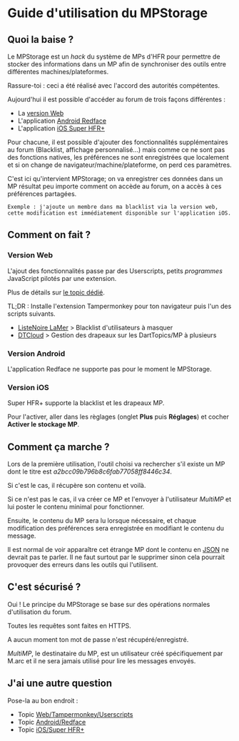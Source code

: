 # Guide d'utilisation du MPStorage

## Quoi la baise ?

Le MPStorage est un _hack_ du système de MPs d'HFR pour permettre de stocker des informations dans un MP afin de synchroniser des outils entre différentes machines/plateformes.

Rassure-toi : ceci a été réalisé avec l'accord des autorités compétentes.

Aujourd'hui il est possible d'accéder au forum de trois façons différentes :

* La [version Web](https://forum.hardware.fr) 
* L'application [Android Redface](https://play.google.com/store/apps/details?id=com.ayuget.redface&hl=fr)
* L'application [iOS Super HFR+](https://apps.apple.com/fr/app/super-hfr-hardware-fr/id1303081080)

Pour chacune, il est possible d'ajouter des fonctionnalités supplémentaires au forum (Blacklist, affichage personnalisé...) mais comme ce ne sont pas des fonctions natives, les préférences ne sont enregistrées que localement et si on change de navigateur/machine/plateforme, on perd ces paramètres. 

C'est ici qu'intervient MPStorage; on va enregistrer ces données dans un MP résultat peu importe comment on accède au forum, on a accès à ces préférences partagées.

```
Exemple : j'ajoute un membre dans ma blacklist via la version web, cette modification est immédiatement disponible sur l'application iOS.
```

## Comment on fait ?

### Version Web

L'ajout des fonctionnalités passe par des Userscripts, petits _programmes_ JavaScript pilotés par une extension.

Plus de détails sur [le topic dédié](https://forum.hardware.fr/forum2.php?config=hfr.inc&cat=13&post=116015&numreponse=51221946).

TL;DR : Installe l'extension Tampermonkey pour ton navigateur puis l'un des scripts suivants.

* [ListeNoire LaMer](https://github.com/Wiripse/HFRGMTools/raw/master/ListeNoire_LaMer.user.js) > Blacklist d'utilisateurs à masquer
* [DTCloud](https://github.com/Wiripse/HFRGMTools/raw/master/DTCloud.user.js) > Gestion des drapeaux sur les DartTopics/MP à plusieurs

### Version Android

L'application Redface ne supporte pas pour le moment le MPStorage.

### Version iOS

Super HFR+ supporte la blacklist et les drapeaux MP.

Pour l'activer, aller dans les règlages (onglet **Plus** puis **Réglages**) et cocher **Activer le stockage MP**.

## Comment ça marche ?

Lors de la première utilisation, l'outil choisi va rechercher s'il existe un MP dont le titre est _a2bcc09b796b8c6fab77058ff8446c34_. 

Si c'est le cas, il récupère son contenu et voilà.

Si ce n'est pas le cas, il va créer ce MP et l'envoyer à l'utilisateur _MultiMP_ et lui poster le contenu minimal pour fonctionner.

Ensuite, le contenu du MP sera lu lorsque nécessaire, et chaque modification des préférences sera enregistrée en modifiant le contenu du message.

Il est normal de voir apparaître cet étrange MP dont le contenu en [JSON](https://fr.wikipedia.org/wiki/JavaScript_Object_Notation) ne devrait pas te parler. Il ne faut surtout par le supprimer sinon cela pourrait provoquer des erreurs dans les outils qui l'utilisent.


## C'est sécurisé ?

Oui ! Le principe du MPStorage se base sur des opérations normales d'utilisation du forum. 

Toutes les requêtes sont faites en HTTPS. 

A aucun moment ton mot de passe n'est récupéré/enregistré.

_MultiMP_, le destinataire du MP, est un utilisateur créé spécifiquement par M.arc et il ne sera jamais utilisé pour lire les messages envoyés.

## J'ai une autre question

Pose-la au bon endroit :

* Topic [Web/Tampermonkey/Userscripts](https://forum.hardware.fr/forum2.php?config=hfr.inc&cat=13&post=116015&numreponse=51221946)
* Topic [Android/Redface](https://forum.hardware.fr/forum2.php?config=hfr.inc&cat=23&post=29332&numreponse=1909059)
* Topic [iOS/Super HFR+](https://forum.hardware.fr/forum2.php?config=hfr.inc&cat=25&post=1711&numreponse=236109)